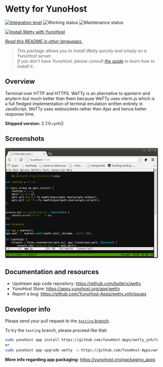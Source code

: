 <!--
N.B.: This README was automatically generated by <https://github.com/YunoHost/apps/tree/master/tools/readme_generator>
It shall NOT be edited by hand.
-->

# Wetty for YunoHost

[![Integration level](https://apps.yunohost.org/badge/integration/wetty)](https://ci-apps.yunohost.org/ci/apps/wetty/)
![Working status](https://apps.yunohost.org/badge/state/wetty)
![Maintenance status](https://apps.yunohost.org/badge/maintained/wetty)

[![Install Wetty with YunoHost](https://install-app.yunohost.org/install-with-yunohost.svg)](https://install-app.yunohost.org/?app=wetty)

*[Read this README in other languages.](./ALL_README.md)*

> *This package allows you to install Wetty quickly and simply on a YunoHost server.*  
> *If you don't have YunoHost, please consult [the guide](https://yunohost.org/install) to learn how to install it.*

## Overview

Terminal over HTTP and HTTPS. WeTTy is an alternative to ajaxterm and anyterm but much better than them because WeTTy uses xterm.js which is a full fledged implementation of terminal emulation written entirely in JavaScript. WeTTy uses websockets rather then Ajax and hence better response time.


**Shipped version:** 2.7.0~ynh2

## Screenshots

![Screenshot of Wetty](./doc/screenshots/terminal.png)

## Documentation and resources

- Upstream app code repository: <https://github.com/butlerx/wetty>
- YunoHost Store: <https://apps.yunohost.org/app/wetty>
- Report a bug: <https://github.com/YunoHost-Apps/wetty_ynh/issues>

## Developer info

Please send your pull request to the [`testing` branch](https://github.com/YunoHost-Apps/wetty_ynh/tree/testing).

To try the `testing` branch, please proceed like that:

```bash
sudo yunohost app install https://github.com/YunoHost-Apps/wetty_ynh/tree/testing --debug
or
sudo yunohost app upgrade wetty -u https://github.com/YunoHost-Apps/wetty_ynh/tree/testing --debug
```

**More info regarding app packaging:** <https://yunohost.org/packaging_apps>

